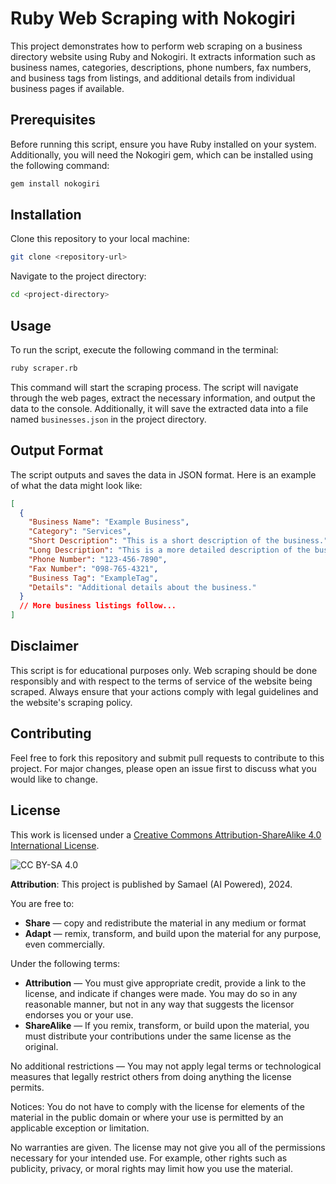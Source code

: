 # Ruby Web Scraping with Nokogiri

This project demonstrates how to perform web scraping on a business directory website using Ruby and Nokogiri. It extracts information such as business names, categories, descriptions, phone numbers, fax numbers, and business tags from listings, and additional details from individual business pages if available.

## Prerequisites

Before running this script, ensure you have Ruby installed on your system. Additionally, you will need the Nokogiri gem, which can be installed using the following command:

```bash
gem install nokogiri
```

## Installation

Clone this repository to your local machine:

```bash
git clone <repository-url>
```

Navigate to the project directory:

```bash
cd <project-directory>
```

## Usage

To run the script, execute the following command in the terminal:

```bash
ruby scraper.rb
```

This command will start the scraping process. The script will navigate through the web pages, extract the necessary information, and output the data to the console. Additionally, it will save the extracted data into a file named `businesses.json` in the project directory.

## Output Format

The script outputs and saves the data in JSON format. Here is an example of what the data might look like:

```json
[
  {
    "Business Name": "Example Business",
    "Category": "Services",
    "Short Description": "This is a short description of the business.",
    "Long Description": "This is a more detailed description of the business, including services offered and other relevant information.",
    "Phone Number": "123-456-7890",
    "Fax Number": "098-765-4321",
    "Business Tag": "ExampleTag",
    "Details": "Additional details about the business."
  }
  // More business listings follow...
]
```

## Disclaimer

This script is for educational purposes only. Web scraping should be done responsibly and with respect to the terms of service of the website being scraped. Always ensure that your actions comply with legal guidelines and the website's scraping policy.

## Contributing

Feel free to fork this repository and submit pull requests to contribute to this project. For major changes, please open an issue first to discuss what you would like to change.


## License
This work is licensed under a [Creative Commons Attribution-ShareAlike 4.0 International License](http://creativecommons.org/licenses/by-sa/4.0/).

![CC BY-SA 4.0](https://i.creativecommons.org/l/by-sa/4.0/88x31.png)

**Attribution**: This project is published by Samael (AI Powered), 2024.

You are free to:
- **Share** — copy and redistribute the material in any medium or format
- **Adapt** — remix, transform, and build upon the material for any purpose, even commercially.

Under the following terms:
- **Attribution** — You must give appropriate credit, provide a link to the license, and indicate if changes were made. You may do so in any reasonable manner, but not in any way that suggests the licensor endorses you or your use.
- **ShareAlike** — If you remix, transform, or build upon the material, you must distribute your contributions under the same license as the original.

No additional restrictions — You may not apply legal terms or technological measures that legally restrict others from doing anything the license permits.

Notices:
You do not have to comply with the license for elements of the material in the public domain or where your use is permitted by an applicable exception or limitation.

No warranties are given. The license may not give you all of the permissions necessary for your intended use. For example, other rights such as publicity, privacy, or moral rights may limit how you use the material.
